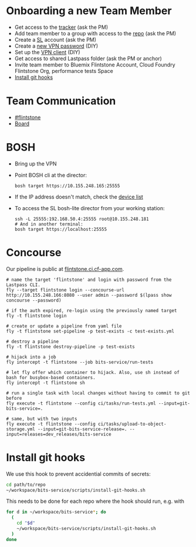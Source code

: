 # Onboarding a new Team Member

* Get access to the [tracker](https://www.pivotaltracker.com/n/projects/1406862) (ask the PM)
* Add team member to a group with access to the [repo](https://github.com/cloudfoundry-incubator/bits-service) (ask the PM)
* Create a [SL](https://control.softlayer.com) account (ask the PM)
* Create a [new VPN password](https://control.softlayer.com/account/user/profile) (DIY)
* Set up the [VPN client](http://knowledgelayer.softlayer.com/procedure/ssl-vpn-mac-os-x-1010) (DIY)
* Get access to shared Lastpass folder (ask the PM or anchor)
* Invite team member to Bluemix Flintstone Account, Cloud Foundry Flintstone Org, performance tests Space
* [Install git hooks](#install-git-hooks)

# Team Communication

* [#flintstone](https://cloudfoundry.slack.com/messages/flintstone/)
* [Board](https://docs.google.com/document/d/14iuA0uaxmda1Ug1Vmwh7Qd3v65IWhsiP7buqRwEK4v8/)

# BOSH

* Bring up the VPN
* Point BOSH cli at the director:

    ```
    bosh target https://10.155.248.165:25555
    ```

* If the IP address doesn't match, check the [device list](https://control.softlayer.com/devices)

* To access the SL bosh-lite director from your working station:

    ```
    ssh -L 25555:192.168.50.4:25555 root@10.155.248.181
    # And in another terminal:
    bosh target https://localhost:25555
    ```

# Concourse

Our pipeline is public at [flintstone.ci.cf-app.com](https://flintstone.ci.cf-app.com).

```
# name the target 'flintstone' and login with password from the Lastpass CLI.
fly --target flintstone login --concourse-url http://10.155.248.166:8080 --user admin --password $(lpass show concourse --password)

# if the auth expired, re-login using the previously named target
fly -t flintstone login

# create or update a pipeline from yaml file
fly -t flintstone set-pipeline -p test-exists -c test-exists.yml

# destroy a pipeline
fly -t flintstone destroy-pipeline -p test-exists

# hijack into a job
fly intercept -t flintstone --job bits-service/run-tests

# let fly offer which container to hijack. Also, use sh instead of bash for busybox-based containers.
fly intercept -t flintstone sh

# run a single task with local changes without having to commit to git before
fly execute -t flintstone --config ci/tasks/run-tests.yml --input=git-bits-service=.

# same, but with two inputs
fly execute -t flintstone --config ci/tasks/upload-to-object-storage.yml --input=git-bits-service-release=. --input=releases=dev_releases/bits-service
```

# Install git hooks

We use this hook to prevent accidential commits of secrets:

```bash
cd path/to/repo
~/workspace/bits-service/scripts/install-git-hooks.sh
```

This needs to be done for each repo where the hook should run, e.g. with

```bash
for d in ~/workspace/bits-service*; do
  (
    cd "$d"
    ~/workspace/bits-service/scripts/install-git-hooks.sh
  )
done
```
